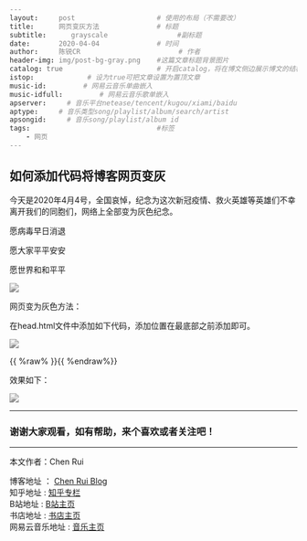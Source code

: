 ```yaml
---
layout:     post   				    # 使用的布局（不需要改）
title:      网页变灰方法 				# 标题 
subtitle:      grayscale                 #副标题
date:       2020-04-04 				# 时间
author:     陈锐CR 						# 作者
header-img: img/post-bg-gray.png 	#这篇文章标题背景图片
catalog: true 						# 开启catalog，将在博文侧边展示博文的结构
istop:             # 设为true可把文章设置为置顶文章
music-id:         # 网易云音乐单曲嵌入
music-idfull:         # 网易云音乐歌单嵌入
apserver:     # 音乐平台netease/tencent/kugou/xiami/baidu
aptype:     # 音乐类型song/playlist/album/search/artist
apsongid:     # 音乐song/playlist/album id
tags:								#标签
    - 网页
---
```

## 如何添加代码将博客网页变灰

今天是2020年4月4号，全国哀悼，纪念为这次新冠疫情、救火英雄等英雄们不幸离开我们的同胞们，网络上全部变为灰色纪念。

愿病毒早日消退

愿大家平平安安

愿世界和和平平

![](https://tva1.sinaimg.cn/large/00831rSTgy1gdhj5417h8j30ku194go4.jpg)





网页变为灰色方法：

在head.html文件中添加如下代码，添加位置在最底部</header>之前添加即可。

![](https://tva1.sinaimg.cn/large/00831rSTgy1gdhpb80ilmj30x60m8ab7.jpg)



{{ %raw% }}<style>
 html{
filter: grayscale( 100%);
-webkit-filter: grayscale( 100%);
-moz-filter: grayscale( 100%);
-ms-filter: grayscale( 100%);
-o-filter: grayscale( 100%);
filter: url( "data:image/svg+xml;utf8,<svg xmlns=\'http://www.w3.org/2000/svg\'><filter id=\'grayscale\'><feColorMatrix type=\'matrix\' values=\'0.3333 0.3333 0.3333 0 0 0.3333 0.3333 0.3333 0 0 0.3333 0.3333 0.3333 0 0 0 0 0 1 0\'/></filter></svg>#grayscale");
filter:progid:DXImageTransform.Microsoft.BasicImage(grayscale=1);
-webkit-filter: grayscale( 1);
}
</style>{{ %endraw%}}


效果如下：

![](https://tva1.sinaimg.cn/large/00831rSTgy1gdhjb38al8j31zg0u07es.jpg)

----------

### 谢谢大家观看，如有帮助，来个喜欢或者关注吧！

----------

 本文作者：Chen Rui

 博客地址   ： [Chen Rui Blog][1] <br>
 知乎地址   :  [知乎专栏][2] <br>
 B站地址   :  [B站主页][3] <br> 书店地址   :  [书店主页](https://j.youzan.com/S8UKli)<br> 网易云音乐地址   :  [音乐主页](https://music.163.com/#/user/home?id=269228201)

[1]: http://7988888.xyz/
[2]: https://www.zhihu.com/people/braintechnology
[3]: https://space.bilibili.com/328549846

